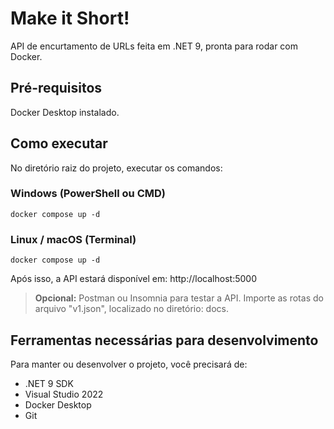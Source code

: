 # Make it Short!

API de encurtamento de URLs feita em .NET 9, pronta para rodar com Docker.

## Pré-requisitos

Docker Desktop instalado.

## Como executar

No diretório raiz do projeto, executar os comandos:

### Windows (PowerShell ou CMD)

```
docker compose up -d
```

### Linux / macOS (Terminal)
```
docker compose up -d
```

Após isso, a API estará disponível em: http://localhost:5000

> **Opcional:** Postman ou Insomnia para testar a API. Importe as rotas do arquivo "v1.json", localizado no diretório: docs.

## Ferramentas necessárias para desenvolvimento

Para manter ou desenvolver o projeto, você precisará de:

- .NET 9 SDK
- Visual Studio 2022
- Docker Desktop
- Git
